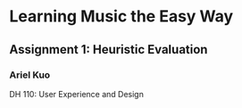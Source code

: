 # Learning Music the Easy Way
## Assignment 1: Heuristic Evaluation
### Ariel Kuo  
DH 110: User Experience and Design


